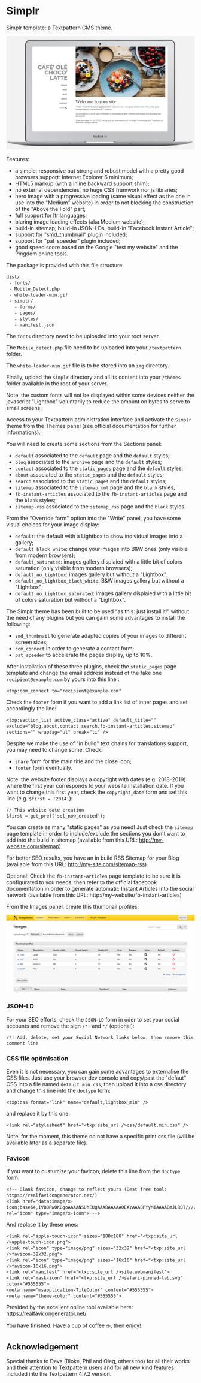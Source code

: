 # Simplr
Simplr template: a Textpattern CMS theme.

![Simplr Textpattern Theme](https://raw.githubusercontent.com/cara-tm/simplr/master/screenshots/simplr-mac-book-air.png "Simplr")

Features:

* a simple, responsive but strong and robust model with a pretty good browsers support: Internet Explorer 6 minimum;
* HTML5 markup (with a inline backward support shim);
* no external dependencies, no huge CSS framwork nor js libraries;
* hero image with a progressive loading (same visual effect as the one in use into the "Medium" website) in order to not blocking the construction of the "Above the Fold" part;
* full support for ltr languages;
* bluring image loading effects (aka Medium website);
* build-in sitemap, build-in JSON-LDs, build-in "Facebook Instant Article";
* support for "smd_thumbnail" plugin included;
* support for "pat_speeder" plugin included;
* good speed score based on the Google "test my website" and the Pingdom online tools.


The package is provided with this file structure:

    dist/
     - fonts/
     - Mobile_Detect.php
	 - white-loader-min.gif
     - simplr/
       - forms/
       - pages/
       - styles/
       - manifest.json
 
The `fonts` directory need to be uploaded into your root server.

The `Mobile_detect.php` file need to be uploaded into your  `/textpattern` folder.

The `white-loader-min.gif` file is to be stored into an `img` directory.

Finally, upload the `simplr` directory and all its content into your `/themes` folder available in the root of your server.

Note: the custom fonts will not be displayed within some devices neither the javascript "Lightbox" voluntarily to reduce the amount on bytes to serve to small screens.

Access to your Textpattern administration interface and activate the `Simplr` theme from the Themes panel (see official documentation for further informations).

You will need to create some sections from the Sections panel:

* `default` associated to the `default` page and the `default` styles;
* `blog` associated to the `archive` page and the `default` styles;
* `contact` associated to the `static_pages` page and the `default` styles;
* `about` associated to the `static_pages` and the `default` styles;
* `search` associated to the `static_pages` and the `default` styles;
* `sitemap` associated to the `sitemap_xml` page and the `blank` styles;
* `fb-instant-articles` associated to the `fb-instant-articles` page and the `blank` styles;
* `sitemap-rss` associated to the `sitemap_rss` page and the `blank` styles.

From the "Override form" option into the "Write" panel, you have some visual choices for your image display:

* `default`: the default with a Lightbox to show individual images into a gallery;
* `default_black_white`: change your images into B&W ones (only visible from modern browsers);
* `default_saturated`: images gallery displaied with a little bit of colors saturation (only visible from modern browsers);
* `default_no_lightbox`: images gallery but without a "Lightbox";
* `default_no_lightbox_black_white`: B&W images gallery but without a "Lightbox";
* `default_no_lightbox_saturated`: images gallery displaied with a little bit of colors saturation but without a "Lightbox".

The Simplr theme has been built to be used “as this: just install it!” without the need of any plugins but you can gaim some advantages to install the following:

- `smd_thumbnail` to generate adapted copies of your images to different screen sizes;
- `com_connect` in order to generate a contact form;
- `pat_speeder` to accelerate the pages display, up to 10%.

After installation of these three plugins, check the `static_pages` page template and change the email address instead of the fake one `recipient@example.com` by yours into this line :

    <txp:com_connect to="recipient@example.com"

Check the `footer` form if you want to add a link list of inner pages and set accordingly the line:

    <txp:section_list active_class="active" default_title="" exclude="blog,about,contact,search,fb-instant-articles,sitemap" sections="" wraptag="ul" break="li" />

Despite we make the use of "in build" text chains for translations support, you may need to change some. Check:

* `share` form for the main title and the close icon;
* `footer` form eventually.

Note: the website footer displays a copyright with dates (e.g. 2018-2019)  where the first year corresponds to your website installation date. If you want to change this first year, check the `copyright_date` form and set this line (e.g. `$first = '2014'`):

    // This website date creation
    $first = get_pref('sql_now_created');

You can create as many "static pages" as you need! Just check the `sitemap` page template in order to include/exclude the sections you don't want to add into the build in sitemap (available from this URL: http://my-website.com/sitemap).

For better SEO results, you have an in build RSS Sitemap for your Blog (available from this URL: http://my-site.com/sitemap-rss)

Optional: Check the `fb-instant-articles` page template to be sure it is configurated to you needs, then refer to the official facebook documentation in order to generate automatic Instant Articles into the social network (available from this URL: http://my-website/fb-instant-articles)

From the Images panel, create this thumbnail profiles:

![Simplr Textpattern Theme](https://raw.githubusercontent.com/cara-tm/simplr/master/screenshots/profiles.png "smd_thumbnail plugin configuration")

### JSON-LD

For your SEO efforts, check the `JSON-LD` form in oder to set your social accounts and remove the sign `/*!` and `*/` (optional):

    /*! Add, delete, set your Social Network links below, then remove this comment line 

### CSS file optimisation

Even it is not necessary, you can gain some advantages to externalise the CSS files. Just use your browser dev console and copy/past the "defaut" CSS into a file named `default.min.css`, then upload it into a css directory and change this line into the `doctype` form:

    <txp:css format="link" name="default,lightbox_min" />

and replace it by this one:

    <link rel="stylesheet" href="<txp:site_url />css/default.min.css" />

Note: for the moment, this theme do not have a specific print css file (will be available later as a separate file).
    

### Favicon

If you want to custumize your favicon, delete this line from the `doctype` form:

    <!-- Blank favicon, change to reflect yours (Best free tool: https://realfavicongenerator.net/) 
    <link href="data:image/x-icon;base64,iVBORw0KGgoAAAANSUhEUgAAABAAAAAQEAYAAABPYyMiAAAABmJLR0T///////8JWPfcAAAACXBIWXMAAABIAAAASABGyWs+AAAAF0lEQVRIx2NgGAWjYBSMglEwCkbBSAcACBAAAeaR9cIAAAAASUVORK5CYII=" rel="icon" type="image/x-icon"> -->

And replace it by these ones:

    <link rel="apple-touch-icon" sizes="180x180" href="<txp:site_url />apple-touch-icon.png">
    <link rel="icon" type="image/png" sizes="32x32" href="<txp:site_url />favicon-32x32.png">
    <link rel="icon" type="image/png" sizes="16x16" href="<txp:site_url />favicon-16x16.png">
    <link rel="manifest" href="<txp:site_url />site.webmanifest">
    <link rel="mask-icon" href="<txp:site_url />safari-pinned-tab.svg" color="#555555">
    <meta name="msapplication-TileColor" content="#555555">
    <meta name="theme-color" content="#555555">

Provided by the excellent online tool available here: https://realfavicongenerator.net/

You have finished. Have a cup of coffee ☕️, then enjoy!

## Acknowledgement

Special thanks to Devs (Bloke, Phil and Oleg, others too) for all their works and their attention to Textpattern users and for all new kind features included into the Textpattern 4.7.2 version.